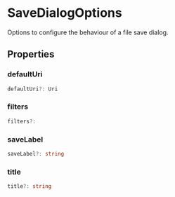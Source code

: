 # SaveDialogOptions

Options to configure the behaviour of a file save dialog.

## Properties

### defaultUri

```typescript
defaultUri?: Uri
```

### filters

```typescript
filters?:
```

### saveLabel

```typescript
saveLabel?: string
```

### title

```typescript
title?: string
```

